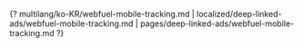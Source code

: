 {? multilang/ko-KR/webfuel-mobile-tracking.md | localized/deep-linked-ads/webfuel-mobile-tracking.md | pages/deep-linked-ads/webfuel-mobile-tracking.md ?}
